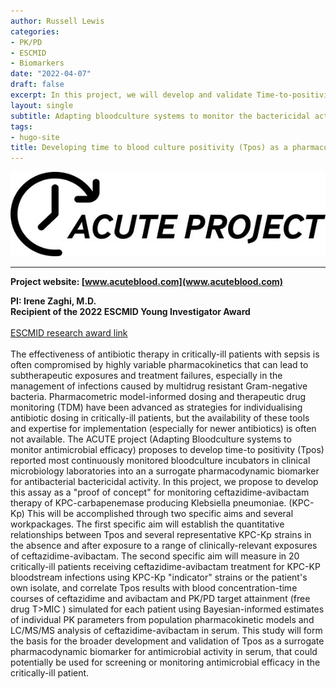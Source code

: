 ```yaml
---
author: Russell Lewis
categories:
- PK/PD
- ESCMID
- Biomarkers
date: "2022-04-07"
draft: false
excerpt: In this project, we will develop and validate Time-to-positivity (Tpos) measured from automated bloodculture detection systems used in clinical microbiology laboratories as a pharmacodynamic biomarker for monitoring bactericidal activity of carbapenem-resistant Enterbacterales (CRE) in critically-ill patients.
layout: single
subtitle: Adapting bloodculture systems to monitor the bactericidal activity of antibiotics used to treat carbapenem-resistant Enterobacterales
tags:
- hugo-site
title: Developing time to blood culture positivity (Tpos) as a pharmacodynamic biomarker
---
```


![](featured-hex.png)

------------------------------------------------------------------------

**Project website: [www.acuteblood.com](www.acuteblood.com)**

**PI: Irene Zaghi, M.D.** <br> **Recipient of the 2022 ESCMID Young Investigator Award** <br> <br>[ESCMID research award link](https://www.escmid.org/profession_career/awards_grants/research_grants/awardees_2022/) <br> <br> The effectiveness of antibiotic therapy in critically-ill patients with sepsis is often compromised by highly variable pharmacokinetics that can lead to subtherapeutic exposures and treatment failures, especially in the management of infections caused by multidrug resistant Gram-negative bacteria. Pharmacometric model-informed dosing and therapeutic drug monitoring (TDM) have been advanced as strategies for individualising antibiotic dosing in critically-ill patients, but the availability of these tools and expertise for implementation (especially for newer antibiotics) is often not available. The ACUTE project (Adapting Bloodculture systems to monitor antimicrobial efficacy) proposes to develop time-to positivity (Tpos) reported most continuously monitored bloodculture incubators in clinical microbiology laboratories into an a surrogate pharmacodynamic biomarker for antibacterial bactericidal activity. In this project, we propose to develop this assay as a "proof of concept" for monitoring ceftazidime-avibactam therapy of KPC-carbapenemase producing Klebsiella pneumoniae. (KPC-Kp) This will be accomplished through two specific aims and several workpackages. The first specific aim will establish the quantitative relationships between Tpos and several representative KPC-Kp strains in the absence and after exposure to a range of clinically-relevant exposures of ceftazidime-avibactam. The second specific aim will measure in 20 critically-ill patients receiving ceftazidime-avibactam treatment for KPC-KP bloodstream infections using KPC-Kp "indicator" strains or the patient's own isolate, and correlate Tpos results with blood concentration-time courses of ceftazidime and avibactam and PK/PD target attainment (free drug T\>MIC ) simulated for each patient using Bayesian-informed estimates of individual PK parameters from population pharmacokinetic models and LC/MS/MS analysis of ceftazidime-avibactam in serum. This study will form the basis for the broader development and validation of Tpos as a surrogate pharmacodynamic biomarker for antimicrobial activity in serum, that could potentially be used for screening or monitoring antimicrobial efficacy in the critically-ill patient.
